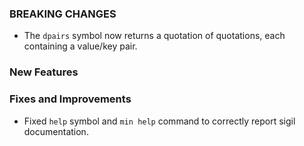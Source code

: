 ### BREAKING CHANGES

* The `dpairs` symbol now returns a quotation of quotations, each containing a value/key pair.


### New Features


### Fixes and Improvements

* Fixed `help` symbol and `min help` command to correctly report sigil documentation.

